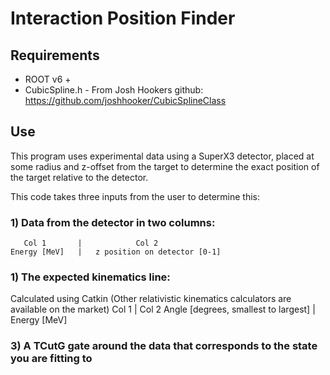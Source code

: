 # Interaction Position Finder

## Requirements
- ROOT v6 +
- CubicSpline.h - From Josh Hookers github: https://github.com/joshhooker/CubicSplineClass


## Use
This program uses experimental data using a SuperX3 detector, placed at some radius and z-offset from the target to determine the exact position of the target relative to the detector.

This code takes three inputs from the user to determine this: 

### 1) Data from the detector in two columns:
	   Col 1       |            Col 2
	Energy [MeV]   |   z position on detector [0-1]

### 1) The expected kinematics line:
Calculated using Catkin (Other relativistic kinematics calculators are available on the market)
	               Col 1                   |      Col 2
	Angle [degrees, smallest to largest]   |   Energy [MeV]

### 3) A TCutG gate around the data that corresponds to the state you are fitting to



